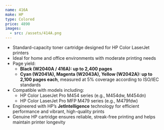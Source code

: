 ```yaml
---
name: 416A
make: HP
type: Colored
price: 4890
images:
  - src: /assets/414A.png
---
```


* Standard-capacity toner cartridge designed for HP Color LaserJet printers
* Ideal for home and office environments with moderate printing needs
* Page yield:
  * **Black (W2040A / 416A): up to 2,400 pages**
  * **Cyan (W2041A), Magenta (W2043A), Yellow (W2042A): up to 2,100 pages each**, measured at 5% coverage according to ISO/IEC standards
* Compatible with models including:
  * HP Color LaserJet Pro M454 series (e.g., M454dw, M454dn)
  * HP Color LaserJet Pro MFP M479 series (e.g., M479fdw)
* Engineered with HP’s **JetIntelligence** technology for efficient performance and vibrant, high-quality prints
* Genuine HP cartridge ensures reliable, streak-free printing and helps maintain printer longevity
